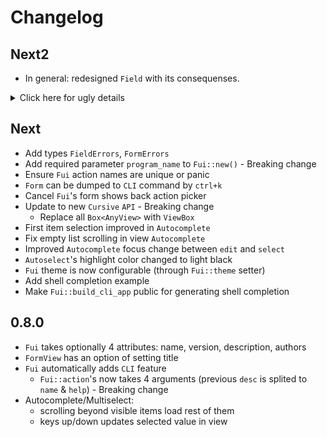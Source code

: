 # Changelog

## Next2

* In general: redesigned `Field` with its consequenses.

<details><summary>Click here for ugly details</summary>

* `Form` changes:
    * Remove
        * `pub fn clap_arg_matches2value(&self, arg_matches: &ArgMatches) -> Value`
            * `Fui` itself handles this feature
        * `fn show_errors(&mut self, form_errors: &FormErrors)`
            * now each Field sets it implicity during validation
    * Add:
        * `FormData` type
        * `pub fn for_each` which calls function on each field.
        * `pub fn for_each_mut` which calls function on each field (mutable variant).
* `FormField` changes:
    * `FormField` must also implements `Cursive::View`
    * Remove:
        * `fn build_widget(&self) -> Box<AnyView>;`
        * `fn get_widget_manager(&self) -> &WidgetManager;`
        * `fn clap_arg(&self) -> Arg;`
        * `fn clap_args2str(&self, args: &ArgMatches) -> String;`
    * Replace:
        * `fn validate(&self, data: &str) -> Result<Value, String>;`
        * with:
        * `fn validate(&mut self) -> Result<Value, FieldErrors>;`
    * Add:
        * `fn get_value(&self) -> Value;`
        * `fn set_value(&mut self, value: &Value);`
* `Field` changes:
    * Remove `label_with_help_layout` (`Field` itself handles that)
    * Replace:
        * `pub struct Field<W: WidgetManager, T>`
        * with
        * `pub struct Field` (value is stored as `serde_json::Value`)
    * Replace
        * `pub fn new<IS: Into<String>>(label: IS, widget_manager: W, initial: T) -> Self`
        * with
        * `pub fn new<IS: Into<String>, VM: WidgetManager + 'static, I: Into<Value>>(label: IS, mut widget_manager: VM, initial: I) -> Field`
    * Replace
        * `pub fn initial(self, value: T) -> Self`
        * with
        * `pub fn initial<IS: Into<Value>>(self, initial: IS) -> Self`
    * Add:
        * `pub fn set_help<IS: Into<String>>(&mut self, msg: IS)`
        * `pub fn set_error(&mut self, msg: &str)`
        * `FieldErrors` type
    * Implement `FormField` for `Field`
    * Implement `ViewWrapper` for `Field`
    * `Checkbox` changes:
        * Replace:
            * `pub fn new<IS: Into<String>>(label: IS) -> Field<CheckboxManager, bool>`
            * with
            * `pub fn new<IS: Into<String>>(label: IS) -> Field`
    * `Text` changes:
        * Replace:
            * `pub fn new<IS: Into<String>>(label: IS) -> Field<TextManager, String>`
            * with
            * `pub fn new<IS: Into<String>>(label: IS) -> Field`
    * `Autocomplete` changes:
        * Replace:
            * `pub fn new<IS: Into<String>, F: Feeder>(label: IS, feeder: F) -> Field<AutocompleteManager, String>`
            * with
            * `pub fn new<IS: Into<String>, F: Feeder>(label: IS, feeder: F) -> Field`
    * `Multiselect` changes:
        * Replace:
            * `pub fn new<IS: Into<String>, F: Feeder>(label: IS, feeder: F) -> Field<MultiselectManager, Vec<String>>`
            * with
            * `pub fn new<IS: Into<String>, F: Feeder>(label: IS, feeder: F) -> Field`
* `WidgetManager` changes:
    * Remove:
        * `fn set_error(&self, view: &mut AnyView, error: &str);`
        * `fn build_widget(&self, label: &str, help: &str, initial: &str) -> Box<AnyView>;`
    * Replace:
        * `fn build_value_view(&self, value: &str) -> Box<AnyView>;`
        * with
        * `fn take_view(&mut self) -> ViewBox;`
    * Replace:
        * `fn get_value(&self, view: &AnyView) -> String;`
        * with
        * `fn get_value(&self, view_box: &views::ViewBox) -> Value;`
    * Add:
        * `fn set_value(&self, view_box: &mut ViewBox, value: &Value);`
* `Views` changes:
    * Add `set_value` to `Autocomplete`

</details>


## Next

* Add types `FieldErrors`, `FormErrors`
* Add required parameter `program_name` to `Fui::new()` - Breaking change
* Ensure `Fui` action names are unique or panic
* `Form` can be dumped to `CLI` command by `ctrl+k`
* Cancel `Fui`'s form shows back action picker
* Update to new `Cursive` `API` - Breaking change
    * Replace all `Box<AnyView>` with `ViewBox`
* First item selection improved in `Autocomplete`
* Fix empty list scrolling in view `Autocomplete`
* Improved `Autocomplete` focus change between `edit` and `select`
* `Autoselect`'s highlight color changed to light black
* `Fui` theme is now configurable (through `Fui::theme` setter)
* Add shell completion example
* Make `Fui::build_cli_app` public for generating shell completion


## 0.8.0

* `Fui` takes optionally 4 attributes: name, version, description, authors
* `FormView` has an option of setting title
* `Fui` automatically adds `CLI` feature
    * `Fui::action`'s now takes 4 arguments (previous `desc` is splited to `name` & `help`) - Breaking change
* Autocomplete/Multiselect:
    * scrolling beyond visible items load rest of them
    * keys up/down updates selected value in view
